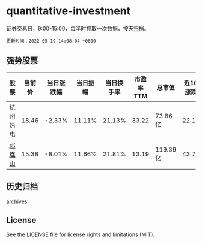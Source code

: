 # quantitative-investment

证券交易日，9:00-15:00，每半时抓取一次数据，按天[归档](archives)。

`更新时间：2022-05-19 14:08:04 +0800`

## 强势股票

|股票|当前价|当日涨跌幅|当日振幅|当日换手率|市盈率TTM|总市值|近10日涨跌幅|
|----|----|----|----|----|----|----|----|
|[杭州热电](https://xueqiu.com/S/SH605011)|18.46|-2.33%|11.11%|21.13%|33.22|73.86亿|22.17%|
|[祁连山](https://xueqiu.com/S/SH600720)|15.38|-8.01%|11.66%|21.81%|13.19|119.39亿|43.74%|

## 历史归档

[archives](archives)

## License

See the [LICENSE](LICENSE) file for license rights and limitations (MIT).
